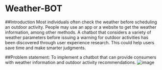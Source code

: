 # Weather-BOT
##Introduction
Most individuals often check the weather before scheduling an outdoor activity. People may use an app or a website to get the weather information, among other methods. A chatbot that considers a variety of weather parameters before issuing a warning for outdoor activities has been discovered through user experience research. This could help users save time and make smarter judgments.

##Problem statement:
To implement a chatbot that can provide consumers with weather information and outdoor activity recommendations.
![image](https://user-images.githubusercontent.com/89813214/221762137-8947ad0d-1fc3-4cb7-993a-f21762fa2bf9.png)

